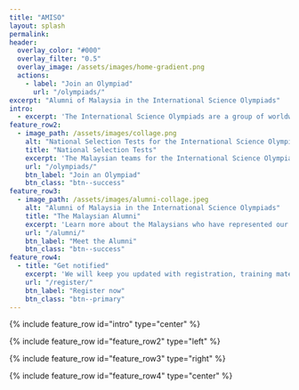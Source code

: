 ```yaml
---
title: "AMISO"
layout: splash
permalink: 
header:
  overlay_color: "#000"
  overlay_filter: "0.5"
  overlay_image: /assets/images/home-gradient.png
  actions:
    - label: "Join an Olympiad"
      url: "/olympiads/"
excerpt: "Alumni of Malaysia in the International Science Olympiads"
intro: 
  - excerpt: 'The International Science Olympiads are a group of worldwide annual competitions in various areas of the formal sciences, natural sciences, and social sciences. The Malaysian national team for each ISO is selected from competitions by different organisers. '
feature_row2:
  - image_path: /assets/images/collage.png
    alt: "National Selection Tests for the International Science Olympiads in Malaysia"
    title: "National Selection Tests"
    excerpt: 'The Malaysian teams for the International Science Olympiads are selected through National Selection Tests. Every Malaysian citizen and foreigners studying in Malaysia can take part in the selections.'
    url: "/olympiads/"
    btn_label: "Join an Olympiad"
    btn_class: "btn--success"
feature_row3:
  - image_path: /assets/images/alumni-collage.jpeg
    alt: "Alumni of Malaysia in the International Science Olympiads"
    title: "The Malaysian Alumni"
    excerpt: 'Learn more about the Malaysians who have represented our country in the International Science Olympiads.'
    url: "/alumni/"
    btn_label: "Meet the Alumni"
    btn_class: "btn--success"
feature_row4:
  - title: "Get notified"
    excerpt: 'We will keep you updated with registration, training materials, result announcements and more Olympiad news.'
    url: "/register/"
    btn_label: "Register now"
    btn_class: "btn--primary"
---
```


{% include feature_row id="intro" type="center" %}

{% include feature_row id="feature_row2" type="left" %}

{% include feature_row id="feature_row3" type="right" %}

{% include feature_row id="feature_row4" type="center" %}